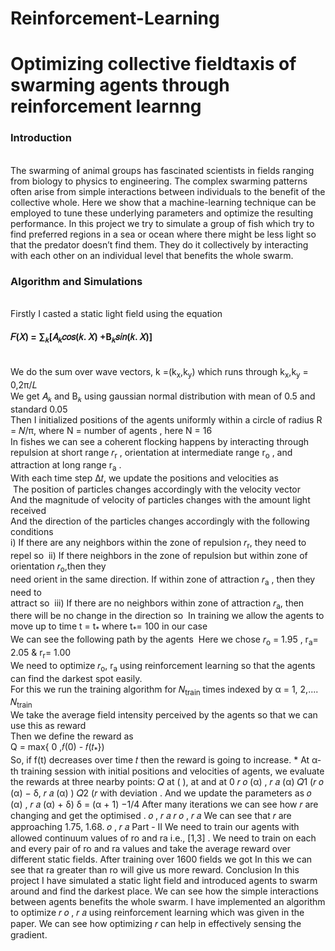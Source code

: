 # Reinforcement-Learning

<h1>Optimizing collective fieldtaxis of swarming agents through reinforcement learnng</h1>
<h3>Introduction</h3><br>
The swarming of animal groups has fascinated scientists in fields ranging from
biology to physics to engineering. The complex swarming patterns often arise from
simple interactions between individuals to the benefit of the collective whole. Here we
show that a machine-learning technique can be employed to tune these underlying
parameters and optimize the resulting performance.
In this project we try to simulate a group of fish which try to find preferred regions
in a sea or ocean where there might be less light so that the predator doesn’t find them.
They do it collectively by interacting with each other on an individual level that benefits
the whole swarm.
<br>
<h3>Algorithm and Simulations</h3>
<br>
Firstly I casted a static light field using the equation<br>
<h4>
  𝐹(𝑋) = ∑<sub>𝑘</sub>[𝐴<sub>𝑘</sub>𝑐𝑜𝑠(𝑘. 𝑋) +B<sub>𝑘</sub>𝑠𝑖𝑛(𝑘. 𝑋)]
</h4>
<br>
We do the sum over wave vectors, k =(k<sub>x</sub>,k<sub>y</sub>) which runs through k<sub>x</sub>,k<sub>y</sub> = 0,2π/𝐿
<br>
We get 𝐴<sub>𝑘</sub> and B<sub>𝑘</sub> using gaussian normal distribution with mean of 0.5 and standard 0.05
<image>
<br>
Then I initialized positions of the agents uniformly within a circle of radius R = 𝑁/π, where N = number of agents , here N = 16
<image>
<br>
In fishes we can see a coherent flocking happens by interacting through repulsion at short range 𝑟<sub>r</sub> , orientation at intermediate range r<sub>o</sub> , and attraction at long range r<sub>a</sub> .
<image>
<br>
With each time step ∆𝑡, we update the positions and velocities as
<br>
<image>
The position of particles changes accordingly with the velocity vector<br>
And the magnitude of velocity of particles changes with the amount light received<br>
And the direction of the particles changes accordingly with the following conditions<br>
i) If there are any neighbors within the zone of repulsion 𝑟<sub>r</sub>, they need to repel so
<image>
ii) If there neighbors in the zone of repulsion but within zone of orientation 𝑟<sub>o</sub>,then they<br>
need orient in the same direction. If within zone of attraction 𝑟<sub>a</sub> , then they need to<br>
attract so
<image>
iii) If there are no neighbors within zone of attraction 𝑟<sub>a</sub>, then there will be no change in
the direction so
<image>
In training we allow the agents to move up to time t = t<sub>*</sub> where t<sub>*</sub>= 100 in our case
<br>
We can see the following path by the agents
<image>
Here we chose 𝑟<sub>o</sub> = 1.95 , r<sub>a</sub>= 2.05 & r<sub>r</sub>= 1.00
<br>
We need to optimize 𝑟<sub>o</sub>, r<sub>a</sub> using reinforcement learning so that the agents can find the
darkest spot easily.
<br>
For this we run the training algorithm for 𝑁<sub>train</sub> times indexed by α = 1, 2,.... 𝑁<sub>train</sub>
<br>
We take the average field intensity perceived by the agents so that we can use this as
reward
<br>
Then we define the reward as
<br>
Q = max{ 0 ,𝑓(0) - 𝑓(𝑡<sub>*</sub>})
<br>
So, if f(t) decreases over time 𝑡 then the reward is going to increase. *
At α-th training session with initial positions and velocities of agents, we evaluate the
rewards at three nearby points: 𝑄 at ( ), at and at
0
𝑟
𝑜
(α)
, 𝑟
𝑎
(α) 𝑄1
(𝑟
𝑜
(α) − δ, 𝑟
𝑎
(α)
) 𝑄2
(𝑟 with deviation . And we update the parameters as
𝑜
(α)
, 𝑟
𝑎
(α) + δ) δ = (α + 1)
−1/4
After many iterations we can see how 𝑟 are changing and get the optimised .
𝑜
, 𝑟
𝑎
𝑟
𝑜
, 𝑟
𝑎
We can see that 𝑟 are approaching 1.75, 1.68.
𝑜
, 𝑟
𝑎
Part - II
We need to train our agents with allowed continuum values of ro and ra i.e., [1,3] .
We need to train on each and every pair of ro and ra values and take the average
reward over different static fields.
After training over 1600 fields we got
In this we can see that ra greater than ro will give us more reward.
Conclusion
In this project I have simulated a static light field and introduced agents to swarm
around and find the darkest place. We can see how the simple interactions between
agents benefits the whole swarm. I have implemented an algorithm to optimize 𝑟
𝑜
, 𝑟
𝑎
using reinforcement learning which was given in the paper. We can see how optimizing
𝑟 can help in effectively sensing the gradient.
